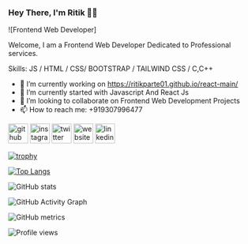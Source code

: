 ### Hey There, I'm Ritik 🙋‍♂️
![Frontend Web Developer]

Welcome, I am a Frontend Web Developer Dedicated to Professional services.

Skills: JS / HTML / CSS/ BOOTSTRAP / TAILWIND CSS / C,C++

- 🔭 I’m currently working on https://ritikparte01.github.io/react-main/ 
- 🌱 I’m currently started with Javascript And React Js 
- 👯 I’m looking to collaborate on Frontend Web Development Projects 
- 📫 How to reach me: +919307996477 


[<img src='https://cdn.jsdelivr.net/npm/simple-icons@3.0.1/icons/github.svg' alt='github' height='40'>](https://github.com/ritikparte01)  [<img src='https://cdn.jsdelivr.net/npm/simple-icons@3.0.1/icons/instagram.svg' alt='instagram' height='40'>](https://www.instagram.com/ritikparte1/)  [<img src='https://cdn.jsdelivr.net/npm/simple-icons@3.0.1/icons/twitter.svg' alt='twitter' height='40'>](https://twitter.com/ritikparte12)  [<img src='https://cdn.jsdelivr.net/npm/simple-icons@3.0.1/icons/icloud.svg' alt='website' height='40'>](https://ritikparte01.github.io/React1/)  [<img src='https://cdn.jsdelivr.net/npm/simple-icons@3.0.1/icons/linkedin.svg' alt='linkedin' height='40'>](https://www.linkedin.com/in/ritik-parte-a9303320a/)  

[![trophy](https://github-profile-trophy.vercel.app/?username=ritikparte01&theme=midnight-purple)](https://github.com/ryo-ma/github-profile-trophy)

[![Top Langs](https://github-readme-stats.vercel.app/api/top-langs/?username=ritikparte01&theme=midnight-purple)](https://github.com/anuraghazra/github-readme-stats)

![GitHub stats](https://github-readme-stats.vercel.app/api?username=ritikparte01&&theme=midnight-purple&show_icons=true)  

![GitHub Activity Graph](https://activity-graph.herokuapp.com/graph?username=ritikparte01&theme=midnight-purple)  

![GitHub metrics](https://metrics.lecoq.io/ritikparte01)  

![Profile views](https://gpvc.arturio.dev/ritikparte01)  
